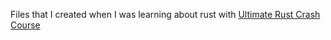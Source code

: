 Files that I created when I was learning about rust with [Ultimate Rust Crash Course](https://www.udemy.com/course/ultimate-rust-crash-course/learn/lecture/21039386#content)
